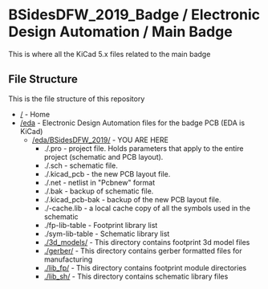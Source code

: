 # BSidesDFW_2019_Badge / Electronic Design Automation / Main Badge

This is where all the KiCad 5.x files related to the main badge

## File Structure

This is the file structure of this repository

* [/](.) - Home
* [/eda](./eda/) - Electronic Design Automation files for the badge PCB (EDA is KiCad)
  * [/eda/BSidesDFW_2019/](./eda/BSidesDFW_2019/) - YOU ARE HERE
    * ./<filename>.pro - project file. Holds parameters that apply to the entire project (schematic and PCB layout).
    * ./<filename>.sch - schematic file.
    * ./<filename>.kicad_pcb - the new PCB layout file.
    * ./<filename>.net - netlist in "Pcbnew" format
    * ./<filename>.bak - backup of schematic file.
    * ./<filename>.kicad_pcb-bak - backup of the new PCB layout file.
    * ./<filename>-cache.lib - a local cache copy of all the symbols used in the schematic
    * ./fp-lib-table - Footprint library list
    * ./sym-lib-table - Schematic library list
    * [./3d_models/](./eda/BSidesDFW_2019/3d_models/) - This directory contains footprint 3d model files
    * [./gerber/](./eda/BSidesDFW_2019/gerber/) - This directory contains gerber formatted files for manufacturing
    * [./lib_fp/](./eda/BSidesDFW_2019/lib_fp/) - This directory contains footprint module directories
    * [./lib_sh/](./eda/BSidesDFW_2019/lib_sh/) - This directory contains schematic library files
